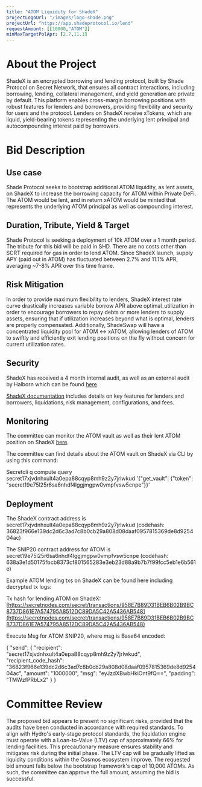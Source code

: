 ```yaml
---
title: "ATOM Liquidity for ShadeX"
projectLogoUrl: "/images/logo-shade.png"
projectUrl: "https://app.shadeprotocol.io/lend"
requestAmount: [[10000,"ATOM"]]
minMaxTargetPolApr: [2.7,11.1]
---
```


# About the Project

ShadeX is an encrypted borrowing and lending protocol, built by Shade Protocol on Secret Network, that ensures all contract interactions, including borrowing, lending, collateral management, and yield generation are private by default. This platform enables cross-margin borrowing positions with robust features for lenders and borrowers, providing flexibility and security for users and the protocol. Lenders on ShadeX receive xTokens, which are liquid, yield-bearing tokens representing the underlying lent principal and autocompounding interest paid by borrowers.

# Bid Description

## Use case

Shade Protocol seeks to bootstrap additional ATOM liquidity, as lent assets, on ShadeX to increase the borrowing capacity for ATOM within Private DeFi. The ATOM would be lent, and in return xATOM would be minted that represents the underlying ATOM principal as well as compounding interest.

## Duration, Tribute, Yield & Target

Shade Protocol is seeking a deployment of 10k ATOM over a 1 month period. The tribute for this bid will be paid in SHD. There are no costs other than SCRT required for gas in order to lend ATOM. Since ShadeX launch, supply APY (paid out in ATOM) has fluctuated between 2.7% and 11.1% APR, averaging ~7-8% APR over this time frame.

## Risk Mitigation

In order to provide maximum flexibility to lenders, ShadeX interest rate curve drastically increases variable borrow APR above optimal_utilization in order to encourage borrowers to repay debts or more lenders to supply assets, ensuring that if utilization increases beyond what is optimal, lenders are properly compensated. Additionally, ShadeSwap will have a concentrated liquidity pool for ATOM <-> xATOM, allowing lenders of ATOM to swiftly and efficiently exit lending positions on the fly without concern for current utilization rates.

## Security

ShadeX has received a 4 month internal audit, as well as an external audit by Halborn which can be found [here](https://drive.google.com/file/d/1F7Upscf3ynBpmDc0-h_YM9IJlBSauX9_/view?usp=drive_link).

[ShadeX documentation](https://docs.shadeprotocol.io/shade-protocol/advanced-topics-apps/shadex-money-market) includes details on key features for lenders and borrowers, liquidations, risk management, configurations, and fees.

## Monitoring

The committee can monitor the ATOM vault as well as their lent ATOM position on ShadeX [here](https://app.shadeprotocol.io/lend).

The committee can find details about the ATOM vault on ShadeX via CLI by using this command:

Secretcli q compute query secret17xjvdnhxult4a0epa88cqyp8mh9z2y7jrlwkud '{"get_vault": {"token": "secret19e75l25r6sa6nhdf4lggjmgpw0vmpfvsw5cnpe"}}'

## Deployment

The ShadeX contract address is secret17xjvdnhxult4a0epa88cqyp8mh9z2y7jrlwkud (codehash: 36823f966e139dc2d6c3ad7c8b0cb29a808d08daaf0957815369de8d925404ac)

The SNIP20 contract address for ATOM is secret19e75l25r6sa6nhdf4lggjmgpw0vmpfvsw5cnpe (codehash: 638a3e1d50175fbcb8373cf801565283e3eb23d88a9b7b7f99fcc5eb1e6b561e)

Example ATOM lending txs on ShadeX can be found here including decrypted tx logs:

Tx hash for lending ATOM on ShadeX: [https://secretnodes.com/secret/transactions/958E7B89D31BEB6B02B9BC8737D861E7A574795A8512DC89DA5C42A5436AB548](https://secretnodes.com/secret/transactions/958E7B89D31BEB6B02B9BC8737D861E7A574795A8512DC89DA5C42A5436AB548)

Execute Msg for ATOM SNIP20, where msg is Base64 encoded:

{
  "send": {
    "recipient": "secret17xjvdnhxult4a0epa88cqyp8mh9z2y7jrlwkud",
    "recipient_code_hash": "36823f966e139dc2d6c3ad7c8b0cb29a808d08daaf0957815369de8d925404ac",
    "amount": "1000000",
    "msg": "eyJzdXBwbHkiOnt9fQ==",
    "padding": "TMWzfPRbLx2"
  }
}

# Committee Review

The proposed bid appears to present no significant risks, provided that the audits have been conducted in accordance with required standards. To align with Hydro's early-stage protocol standards, the liquidation engine must operate with a Loan-to-Value (LTV) cap of approximately 66% for lending facilities. This precautionary measure ensures stability and mitigates risk during the initial phase. The LTV cap will be gradually lifted as liquidity conditions within the Cosmos ecosystem improve. The requested bid amount falls below the bootstrap framework's cap of 10,000 ATOMs. As such, the committee can approve the full amount, assuming the bid is successful.

